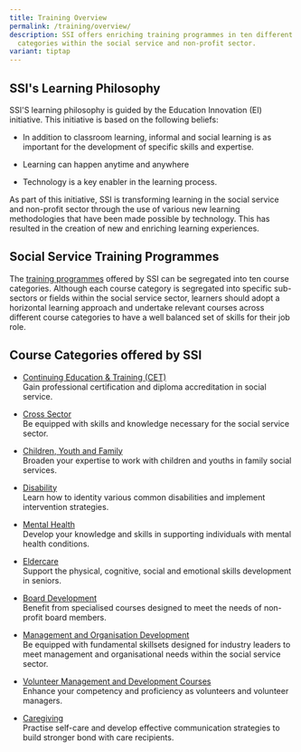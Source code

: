 ```yaml
---
title: Training Overview
permalink: /training/overview/
description: SSI offers enriching training programmes in ten different course
  categories within the social service and non-profit sector.
variant: tiptap
---
```

<h2>SSI's Learning Philosophy</h2>
<p>SSI'S learning philosophy is guided by the Education Innovation (EI) initiative.
This initiative is based on the following beliefs:</p>
<ul data-tight="true" class="tight">
<li>
<p>In addition to classroom learning, informal and social learning is as
important for the development of specific skills and expertise.</p>
</li>
<li>
<p>Learning can happen anytime and anywhere</p>
</li>
<li>
<p>Technology is a key enabler in the learning process.</p>
</li>
</ul>
<p>As part of this initiative, SSI is transforming learning in the social
service and non-profit sector through the use of various new learning methodologies
that have been made possible by technology. This has resulted in the creation
of new and enriching learning experiences.</p>
<h2>Social Service Training Programmes</h2>
<p>The <a href="https://iltms.ssi.gov.sg/registration#/Course" rel="noopener noreferrer nofollow" target="_blank">training programmes</a> offered
by SSI can be segregated into ten course categories. Although each course
category is segregated into specific sub-sectors or fields within the social
service sector, learners should adopt a horizontal learning approach and
undertake relevant courses across different course categories to have a
well balanced set of skills for their job role.</p>
<h2>Course Categories offered by SSI</h2>
<ul>
<li>
<p><a href="https://www.ssi.gov.sg/training/cet-programmes" rel="noopener noreferrer nofollow" target="_blank">Continuing Education &amp; Training (CET)</a>
<br>Gain professional certification and diploma accreditation in social service.</p>
</li>
<li>
<p><a href="https://www.ssi.gov.sg/training/cross-sector/" rel="noopener noreferrer nofollow" target="_blank">Cross Sector</a>
<br>Be equipped with skills and knowledge necessary for the social service
sector.</p>
</li>
<li>
<p><a href="https://www.ssi.gov.sg/training/cyandf/" rel="noopener noreferrer nofollow" target="_blank">Children, Youth and Family</a>
<br>Broaden your expertise to work with children and youths in family social
services.</p>
</li>
<li>
<p><a href="https://www.ssi.gov.sg/training/disability/" rel="noopener noreferrer nofollow" target="_blank">Disability</a>
<br>Learn how to identity various common disabilities and implement intervention
strategies.</p>
</li>
<li>
<p><a href="https://www.ssi.gov.sg/training/mental-health/" rel="noopener noreferrer nofollow" target="_blank">Mental Health</a>
<br>Develop your knowledge and skills in supporting individuals with mental
health conditions.</p>
</li>
<li>
<p><a href="https://www.ssi.gov.sg/training/eldercare/" rel="noopener noreferrer nofollow" target="_blank">Eldercare</a>
<br>Support the physical, cognitive, social and emotional skills development
in seniors.</p>
</li>
<li>
<p><a href="https://www.ssi.gov.sg/training/board-development/" rel="noopener noreferrer nofollow" target="_blank">Board Development</a>
<br>Benefit from specialised courses designed to meet the needs of non-profit
board members.</p>
</li>
<li>
<p><a href="https://www.ssi.gov.sg/training/management-and-organisation-development/" rel="noopener noreferrer nofollow" target="_blank">Management and Organisation Development</a>
<br>Be equipped with fundamental skillsets designed for industry leaders to
meet management and organisational needs within the social service sector.</p>
</li>
<li>
<p><a href="https://www.ssi.gov.sg/training/volunteer-development-and-management/" rel="noopener noreferrer nofollow" target="_blank">Volunteer Management and Development Courses</a>
<br>Enhance your competency and proficiency as volunteers and volunteer managers.</p>
</li>
<li>
<p><a href="https://www.ssi.gov.sg/training/caregiving/" rel="noopener noreferrer nofollow" target="_blank">Caregiving</a>
<br>Practise self-care and develop effective communication strategies to build
stronger bond with care recipients.</p>
</li>
</ul>
<p></p>